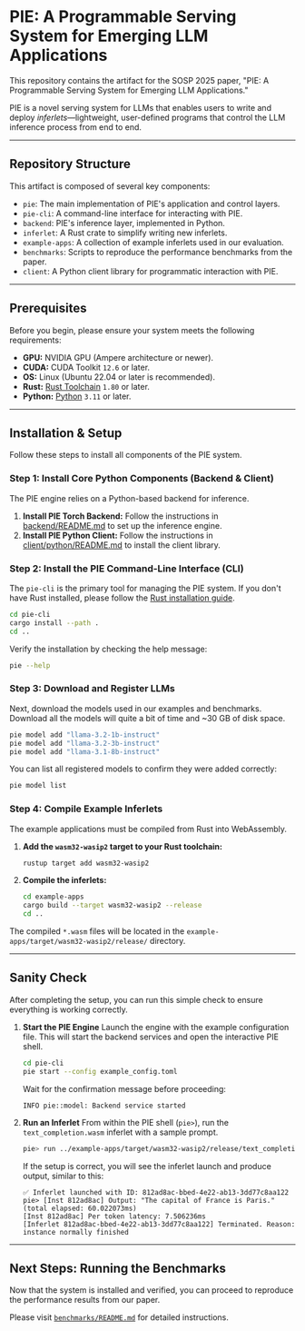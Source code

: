 # PIE: A Programmable Serving System for Emerging LLM Applications

This repository contains the artifact for the SOSP 2025 paper, "PIE: A Programmable Serving System for Emerging LLM Applications."

PIE is a novel serving system for LLMs that enables users to write and deploy *inferlets*—lightweight, user-defined programs that control the LLM inference process from end to end.

-----

## Repository Structure

This artifact is composed of several key components:

* `pie`: The main implementation of PIE's application and control layers.
* `pie-cli`: A command-line interface for interacting with PIE.
* `backend`: PIE's inference layer, implemented in Python.
* `inferlet`: A Rust crate to simplify writing new inferlets.
* `example-apps`: A collection of example inferlets used in our evaluation.
* `benchmarks`: Scripts to reproduce the performance benchmarks from the paper.
* `client`: A Python client library for programmatic interaction with PIE.

-----

## Prerequisites

Before you begin, please ensure your system meets the following requirements:

* **GPU:** NVIDIA GPU (Ampere architecture or newer).
* **CUDA:** CUDA Toolkit `12.6` or later.
* **OS:** Linux (Ubuntu 22.04 or later is recommended).
* **Rust:** [Rust Toolchain](https://www.rust-lang.org/tools/install) `1.80` or later.
* **Python:** [Python](https://www.python.org/downloads/) `3.11` or later.

-----

## Installation & Setup

Follow these steps to install all components of the PIE system.

### Step 1: Install Core Python Components (Backend & Client)

The PIE engine relies on a Python-based backend for inference.

1.  **Install PIE Torch Backend:** Follow the instructions in [backend/README.md](./backend/backend-python/README.md) to set up the inference engine.
2.  **Install PIE Python Client:** Follow the instructions in [client/python/README.md](client/python/README.md) to install the client library.

### Step 2: Install the PIE Command-Line Interface (CLI)

The `pie-cli` is the primary tool for managing the PIE system.
If you don't have Rust installed, please follow the [Rust installation guide](https://www.rust-lang.org/tools/install).

```bash
cd pie-cli
cargo install --path .
cd ..
```

Verify the installation by checking the help message:

```bash
pie --help
```

### Step 3: Download and Register LLMs

Next, download the models used in our examples and benchmarks.
Download all the models will quite a bit of time and ~30 GB of disk space.

```bash
pie model add "llama-3.2-1b-instruct"
pie model add "llama-3.2-3b-instruct"
pie model add "llama-3.1-8b-instruct"
```

You can list all registered models to confirm they were added correctly:

```bash
pie model list
```

### Step 4: Compile Example Inferlets

The example applications must be compiled from Rust into WebAssembly.

1.  **Add the `wasm32-wasip2` target to your Rust toolchain:**
    ```bash
    rustup target add wasm32-wasip2
    ```
2.  **Compile the inferlets:**
    ```bash
    cd example-apps
    cargo build --target wasm32-wasip2 --release
    cd ..
    ```

The compiled `*.wasm` files will be located in the `example-apps/target/wasm32-wasip2/release/` directory.

-----

## Sanity Check

After completing the setup, you can run this simple check to ensure everything is working correctly.

1.  **Start the PIE Engine** Launch the engine with the example configuration file. This will start the backend services and open the interactive PIE shell.

    ```bash
    cd pie-cli
    pie start --config example_config.toml
    ```

    Wait for the confirmation message before proceeding:

    ```
    INFO pie::model: Backend service started
    ```

2.  **Run an Inferlet** From within the PIE shell (`pie>`), run the `text_completion.wasm` inferlet with a sample prompt.

    ```bash
    pie> run ../example-apps/target/wasm32-wasip2/release/text_completion.wasm -- --prompt "What is the capital of France?" --max-tokens 256
    ```

    If the setup is correct, you will see the inferlet launch and produce output, similar to this:

    ```
    ✅ Inferlet launched with ID: 812ad8ac-bbed-4e22-ab13-3dd77c8aa122
    pie> [Inst 812ad8ac] Output: "The capital of France is Paris." (total elapsed: 60.022073ms)
    [Inst 812ad8ac] Per token latency: 7.506236ms
    [Inferlet 812ad8ac-bbed-4e22-ab13-3dd77c8aa122] Terminated. Reason: instance normally finished
    ```

-----

## Next Steps: Running the Benchmarks

Now that the system is installed and verified, you can proceed to reproduce the performance results from our paper.

Please visit [`benchmarks/README.md`](benchmarks/README.md) for detailed instructions.